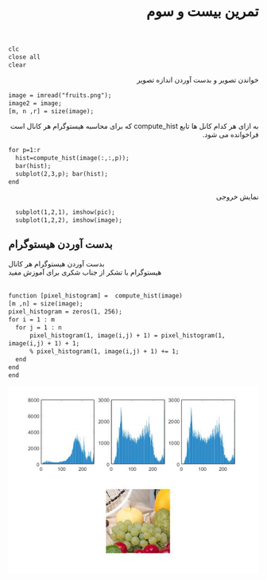 <div dir = "rtl">
<h1> تمرین بیست و سوم  </h1>

<br/>
</div>

````
clc
close all
clear
````
<div dir = "rtl">
خواندن تصویر و بدست آوردن اندازه تصویر
</div>

````
image = imread("fruits.png");
image2 = image;
[m, n ,r] = size(image);
````

<div dir = "rtl">
  به ازای هر کدام کانل ها تابع compute_hist که برای محاسبه هیستوگرام هر کانال است فراخوانده می شود.
 </div>


````
for p=1:r
  hist=compute_hist(image(:,:,p));
  bar(hist);
  subplot(2,3,p); bar(hist); 
end

````

<div dir = "rtl">
نمایش خروجی
</div>

````
  subplot(1,2,1), imshow(pic);
  subplot(1,2,2), imshow(image);
````

<div>
  <h2> بدست آوردن هیستوگرام</h2>
  </div>
  
  <div>
  بدست  آوردن هیستوگرام هر کانال 
  </br>
  هیستوگرام با تشکر از جناب شکری برای آموزش مفید
  </div>
  
  `````
  
 function [pixel_histogram] =  compute_hist(image)
[m ,n] = size(image);
pixel_histogram = zeros(1, 256);
for i = 1 : m
    for j = 1 : n
        pixel_histogram(1, image(i,j) + 1) = pixel_histogram(1, image(i,j) + 1) + 1;
        % pixel_histogram(1, image(i,j) + 1) += 1;
    end
end
end

`````

![خروجی](assets/result.jpg)
